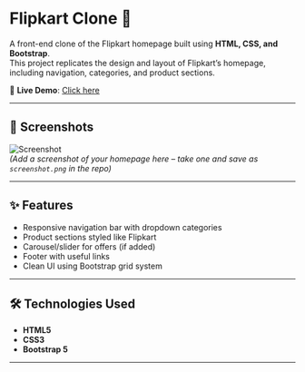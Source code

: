 # Flipkart Clone 🛒

A front-end clone of the Flipkart homepage built using **HTML, CSS, and Bootstrap**.  
This project replicates the design and layout of Flipkart’s homepage, including navigation, categories, and product sections.

🔗 **Live Demo**: [Click here](https://ranisahu1.github.io/Flipkart-Clone/)

---

## 📸 Screenshots

![Screenshot](screenshot.png)  
*(Add a screenshot of your homepage here – take one and save as `screenshot.png` in the repo)*

---

## ✨ Features
- Responsive navigation bar with dropdown categories  
- Product sections styled like Flipkart  
- Carousel/slider for offers (if added)  
- Footer with useful links  
- Clean UI using Bootstrap grid system  

---

## 🛠️ Technologies Used
- **HTML5**  
- **CSS3**  
- **Bootstrap 5**  

---


